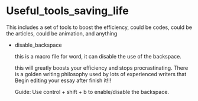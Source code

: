# Useful_tools_saving_life
This includes a set of tools to boost the efficiency, could be codes, could be the articles, could be animation, and anything 



* disable_backspace 

  this is a macro file for word, it can disable the use of the backspace. 

  this will greatly boosts your efficiency and stops procrastinating. There is a golden writing philosophy used by lots of experienced writers that Begin editing your essay after finish it!!! 

  Guide: Use control + shift + b to enable/disable the backspace. 
